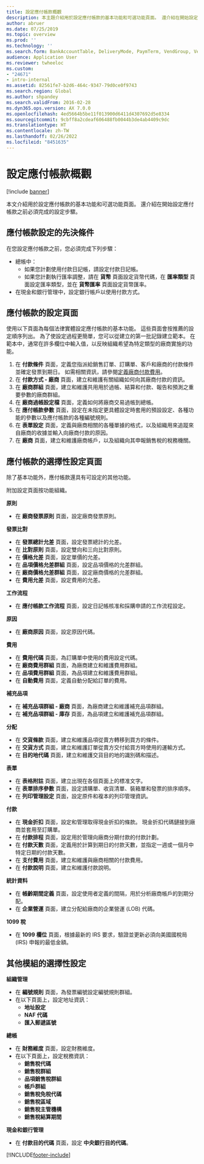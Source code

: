 ```yaml
---
title: 設定應付帳款概觀
description: 本主題介紹用於設定應付帳款的基本功能和可選功能頁面。 還介紹在開始設定應付帳款之前必須完成的設定步驟。
author: abruer
ms.date: 07/25/2019
ms.topic: overview
ms.prod: ''
ms.technology: ''
ms.search.form: BankAccountTable, DeliveryMode, PaymTerm, VendGroup, VendParameters, VendPaymMode, VendTable, DeliveryReason, DeliveryTerms, DestinationCode
audience: Application User
ms.reviewer: twheeloc
ms.custom:
- "24671"
- intro-internal
ms.assetid: 82561fe7-b2d6-464c-9347-79d0ce0f9743
ms.search.region: Global
ms.author: shpandey
ms.search.validFrom: 2016-02-28
ms.dyn365.ops.version: AX 7.0.0
ms.openlocfilehash: 4ed5664b5be11f013900d6411d4307692d5e8334
ms.sourcegitcommit: 9cbff8a2cdeaf606488fb0044b3de4ab4409c9dc
ms.translationtype: HT
ms.contentlocale: zh-TW
ms.lasthandoff: 02/26/2022
ms.locfileid: "8451635"
---
```

# <a name="configure-accounts-payable-overview"></a>設定應付帳款概觀

[!include [banner](../includes/banner.md)]

本文介紹用於設定應付帳款的基本功能和可選功能頁面。 還介紹在開始設定應付帳款之前必須完成的設定步驟。

## <a name="prerequisites-for-accounts-payable-setup"></a>應付帳款設定的先決條件

在您設定應付帳款之前，您必須完成下列步驟：

-   總帳中：
    -   如果您計劃使用付款日記帳，請設定付款日記帳。
    -   如果您計劃執行匯率調整，請在 **貨幣** 頁面設定貨幣代碼，在 **匯率類型** 頁面設定匯率類型，並在 **貨幣匯率** 頁面設定貨幣匯率。
-   在現金和銀行管理中，設定銀行帳戶以使用付款方式。

## <a name="setup-pages-for-accounts-payable"></a>應付帳款的設定頁面

使用以下頁面為每個法律實體設定應付帳款的基本功能。 這些頁面會按推薦的設定順序列出。 為了使設定過程更簡單，您可以從建立的第一批記錄建立範本。 在範本中，通常在許多欄位中輸入值，以反映組織希望為特定類型的廠商實施的功能。
1.  在 **付款條件** 頁面，定義您指派給銷售訂單、訂購單、客戶和廠商的付款條件並確定發票到期日。 如需相關資訊，請參閱[定義廠商付款費用](tasks/define-vendor-payment-fees.md)。
2.  在 **付款方式 - 廠商** 頁面，建立和維護有關組織如何向其廠商付款的資訊。
3.  在 **廠商群組** 頁面，建立和維護共用用於過帳、結算和付款、報告和預測之重要參數的廠商群組。
4.  在 **廠商過帳設定檔** 頁面，定義如何將廠商交易過帳到總帳。
5.  在 **應付帳款參數** 頁面，設定在未指定更具體設定時套用的預設設定、各種功能的參數以及應付帳款的各種編號規則。
6.  在 **表單設定** 頁面，定義與廠商相關的各種單據的格式，以及組織用來追蹤來自廠商的收據並輸入向廠商付款的原因。
7.  在 **廠商** 頁面，建立和維護廠商帳戶，以及組織向其申報銷售稅的稅務機關。

## <a name="optional-setup-pages-for-accounts-payable"></a>應付帳款的選擇性設定頁面
除了基本功能外，應付帳款還具有可設定的其他功能。

附加設定頁面按功能組織。

**原則**
-   在 **廠商發票原則** 頁面，設定廠商發票原則。

**發票比對**

-   在 **發票總計允差** 頁面，設定發票總計的允差。
-   在 **比對原則** 頁面，設定雙向和三向比對原則。
-   在 **價格允差** 頁面，設定單價的允差。
-   在 **品項價格允差群組** 頁面，設定品項價格的允差群組。
-   在 **廠商價格允差群組** 頁面，設定廠商價格的允差群組。
-   在 **費用允差** 頁面，設定費用的允差。

**工作流程**

-   在 **應付帳款工作流程** 頁面，設定日記帳核准和採購申請的工作流程設定。

**原因**

-   在 **廠商原因** 頁面，設定原因代碼。

**費用**

-   在 **費用代碼** 頁面，為訂購單中使用的費用設定代碼。
-   在 **廠商費用群組** 頁面，為廠商建立和維護費用群組。
-   在 **品項費用群組** 頁面，為品項建立和維護費用群組。
-   在 **自動費用** 頁面，定義自動分配給訂單的費用。

**補充品項**

-   在 **補充品項群組 - 廠商** 頁面，為廠商建立和維護補充品項群組。
-   在 **補充品項群組 - 庫存** 頁面，為品項建立和維護補充品項群組。

**分配**

-   在 **交貨條款** 頁面，建立和維護品項從賣方轉移到買方的條件。
-   在 **交貨方式** 頁面，建立和維護訂單從賣方交付給買方時使用的運輸方式。
-   在 **目的地代碼** 頁面，建立和維護交貨目的地的識別碼和描述。

**表單**

-   在 **表格附註** 頁面，建立出現在各個頁面上的標准文字。
-   在 **表單排序參數** 頁面，設定請購單、收貨清單、裝箱單和發票的排序順序。
-   在 **列印管理設定** 頁面，設定原件和複本的列印管理資訊。

**付款**

-   在 **現金折扣** 頁面，設定和管理取得現金折扣的條款。 現金折扣代碼鏈接到廠商並套用至訂購單。
-   在 **付款排程** 頁面，設定用於管理向廠商分期付款的付款計劃。
-   在 **付款天數** 頁面，定義用於計算到期日的付款天數，並指定一週或一個月中特定日期的付款天數。
-   在 **支付費用** 頁面，建立和維護與廠商相關的付款費用。
-   在 **付款說明** 頁面，建立和維護付款說明。

**統計資料**

-   在 **帳齡期間定義** 頁面，設定使用者定義的間隔，用於分析廠商帳戶的到期分配。
-   在 **企業營運** 頁面，建立分配給廠商的企業營運 (LOB) 代碼。

**1099 稅**

-   在 **1099 欄位** 頁面，根據最新的 IRS 要求，驗證並更新必須向美國國稅局 (IRS) 申報的最低金額。

## <a name="optional-setup-for-other-modules"></a>**其他模組的選擇性設定**
**組織管理**

-   在 **編號規則** 頁面，為發票編號設定編號規則群組。
-   在以下頁面上，設定地址資訊：
    -   **地址設定**
    -   **NAF 代碼**
    -   **匯入郵遞區號**

**總帳**

-   在 **財務維度** 頁面，設定財務維度。
-   在以下頁面上，設定稅務資訊：
    -   **銷售稅代碼**
    -   **銷售稅群組**
    -   **品項銷售稅群組**
    -   **帳戶群組**
    -   **銷售稅免稅代碼**
    -   **銷售稅區域**
    -   **銷售稅主管機構**
    -   **銷售稅結算期間**

**現金和銀行管理**

-   在 **付款目的代碼** 頁面，設定 **中央銀行目的代碼**。



[!INCLUDE[footer-include](../../includes/footer-banner.md)]
